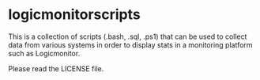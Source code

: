 # logicmonitorscripts

This is a collection of scripts (.bash, .sql, .ps1) that can be used to collect data from various systems in order to
display stats in a monitoring platform such as Logicmonitor.

Please read the LICENSE file.

